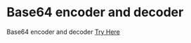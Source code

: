 # Base64 encoder and decoder
Base64 encoder and decoder
[Try Here](https://dyal96.github.io/base64/)
